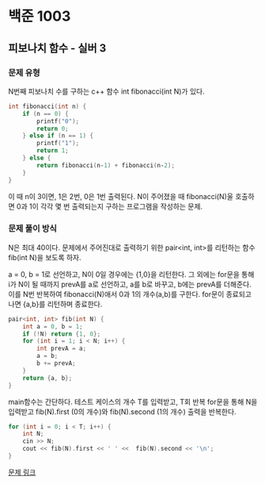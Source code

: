 # 백준 1003
## 피보나치 함수 - 실버 3
### 문제 유형

N번째 피보나치 수를 구하는 c++ 함수 int fibonacci(int N)가 있다.
~~~cpp
int fibonacci(int n) {
    if (n == 0) {
        printf("0");
        return 0;
    } else if (n == 1) {
        printf("1");
        return 1;
    } else {
        return fibonacci(n‐1) + fibonacci(n‐2);
    }
}
~~~

이 때 n이 3이면, 1은 2번, 0은 1번 출력된다. N이 주어졌을 때 fibonacci(N)울 호출하면 0과 1이 각각 몇 번 출력되는지 구하는 프로그램을 작성하는 문제.

### 문제 풀이 방식

N은 최대 40이다. 문제에서 주어진대로 출력하기 위한 pair<int, int>를 리턴하는 함수 fib(int N)을 보도록 하자.

a = 0, b = 1로 선언하고, N이 0일 경우에는 {1,0}을 리턴한다. 그 외에는 for문을 통해 i가 N이 될 때까지 prevA를 a로 선언하고, a를 b로 바꾸고, b에는 prevA를 더해준다. 이를 N번 반복하여 fibonacci(N)애서 0과 1의 개수(a,b)를 구한다. for문이 종료되고 나면 {a,b}를 리턴하며 종료한다.
~~~cpp
pair<int, int> fib(int N) {
    int a = 0, b = 1;
    if (!N) return {1, 0};
    for (int i = 1; i < N; i++) {
        int prevA = a;
        a = b;
        b += prevA;
    }
    return {a, b};
}
~~~
main함수는 간단하다. 테스트 케이스의 개수 T를 입력받고, T회 반복 for문을 통해 N을 입력받고 fib(N).first (0의 개수)와 fib(N).second (1의 개수) 출력을 반복한다.
~~~cpp
for (int i = 0; i < T; i++) {
    int N;
    cin >> N;
    cout << fib(N).first << ' ' <<  fib(N).second << '\n';
}
~~~
[문제 링크](https://github.com/tyshim0118/BJ-Codes/blob/main/BJ1003.cpp)
